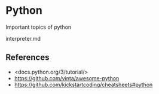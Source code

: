 
# Python

Important topics of python

interpreter.md

## References

- <docs.python.org/3/tutorial/>
- <https://github.com/vinta/awesome-python>
- <https://github.com/kickstartcoding/cheatsheets#python>

